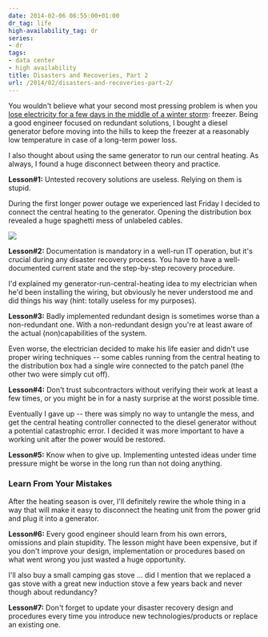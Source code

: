 ```yaml
---
date: 2014-02-06 06:55:00+01:00
dr_tag: life
high-availability_tag: dr
series:
- dr
tags:
- data center
- high availability
title: Disasters and Recoveries, Part 2
url: /2014/02/disasters-and-recoveries-part-2/
---
```

You wouldn't believe what your second most pressing problem is when you [lose electricity for a few days in the middle of a winter storm](/2014/02/disasters-and-recoveries-part-1/): freezer. Being a good engineer focused on redundant solutions, I bought a diesel generator before moving into the hills to keep the freezer at a reasonably low temperature in case of a long-term power loss.

I also thought about using the same generator to run our central heating. As always, I found a huge disconnect between theory and practice.
<!--more-->
**Lesson#1:** Untested recovery solutions are useless. Relying on them is stupid.

During the first longer power outage we experienced last Friday I decided to connect the central heating to the generator. Opening the distribution box revealed a huge spaghetti mess of unlabeled cables.

![](/2014/02/s400-2014-02-04+09.01.30.jpg)

**Lesson#2:** Documentation is mandatory in a well-run IT operation, but it's crucial during any disaster recovery process. You have to have a well-documented current state and the step-by-step recovery procedure.

I'd explained my generator-run-central-heating idea to my electrician when he'd been installing the wiring, but obviously he never understood me and did things his way (hint: totally useless for my purposes).

**Lesson#3:** Badly implemented redundant design is sometimes worse than a non-redundant one. With a non-redundant design you're at least aware of the actual (non)capabilities of the system.

Even worse, the electrician decided to make his life easier and didn't use proper wiring techniques -- some cables running from the central heating to the distribution box had a single wire connected to the patch panel (the other two were simply cut off).

**Lesson#4:** Don't trust subcontractors without verifying their work at least a few times, or you might be in for a nasty surprise at the worst possible time.

Eventually I gave up -- there was simply no way to untangle the mess, and get the central heating controller connected to the diesel generator without a potential catastrophic error. I decided it was more important to have a working unit after the power would be restored.

**Lesson#5:** Know when to give up. Implementing untested ideas under time pressure might be worse in the long run than not doing anything.

### Learn From Your Mistakes

After the heating season is over, I'll definitely rewire the whole thing in a way that will make it easy to disconnect the heating unit from the power grid and plug it into a generator.

**Lesson#6:** Every good engineer should learn from his own errors, omissions and plain stupidity. The lesson might have been expensive, but if you don't improve your design, implementation or procedures based on what went wrong you just wasted a huge opportunity.

I'll also buy a small camping gas stove ... did I mention that we replaced a gas stove with a great new induction stove a few years back and never though about redundancy?

**Lesson#7:** Don't forget to update your disaster recovery design and procedures every time you introduce new technologies/products or replace an existing one.
